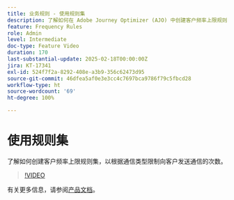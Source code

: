 ```yaml
---
title: 业务规则 - 使用规则集
description: 了解如何在 Adobe Journey Optimizer (AJO) 中创建客户频率上限规则集，以根据通信类型限制向客户发送通信的次数。
feature: Frequency Rules
role: Admin
level: Intermediate
doc-type: Feature Video
duration: 170
last-substantial-update: 2025-02-18T00:00:00Z
jira: KT-17341
exl-id: 524f7f2a-8292-408e-a3b9-356c62473d95
source-git-commit: 46dfea5af0e3e3cc4c7697bca9786f79c5fbcd28
workflow-type: ht
source-wordcount: '69'
ht-degree: 100%

---
```


# 使用规则集

了解如何创建客户频率上限规则集，以根据通信类型限制向客户发送通信的次数。

>[!VIDEO](https://video.tv.adobe.com/v/3435531/?learn=on&enablevpops)

有关更多信息，请参阅[产品文档](https://experienceleague.adobe.com/zh-hans/docs/journey-optimizer/using/configuration/rule-sets)。
